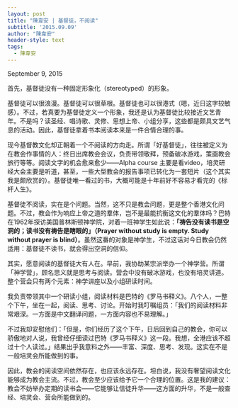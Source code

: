 ```yaml
---
layout: post
title: "陳韋安 | 基督徒，不阅读"
subtitle: '2015.09.09'
author: "陳韋安"
header-style: text
tags:
  - 陳韋安
---
```

September 9, 2015 

首先，基督徒没有一种固定形象化（stereotyped）的形象。

基督徒可以很浪漫。基督徒可以很草根。基督徒也可以很港式（嗯，近日这字较敏感）。不过，若真要为基督徒定义一个形象，我还是认为基督徒比较接近文艺青年。不是吗？读圣经、唱诗歌、灵修、思想上帝、小组分享，这些都是颇具文艺气息的活动。因此，基督徒拿着书本阅读本来是一件合情合理的事。

现今基督教文化却正朝着一个不阅读的方向走。所谓「好基督徒」，往往被定义为在教会作事情的人：终日出席教会会议，负责带领敬拜，预备破冰游戏，策画教会旅行等等。阅读文字的机会愈来愈少——Alpha course 主要是看video，培灵研经大会主要是听道，甚至，一些大型教会的报告事项已转化为一套短片（这个其实我是颇欣赏的）。基督徒唯一看过的书，大概可能是十年前好不容易才看完的《标杆人生》。

基督徒不阅读，实在是个问题。当然，这不只是教会问题，更是整个香港文化问题。不过，教会作为响应上帝之道的羣体，岂不是最能抗衡这文化的羣体吗？巴特在1962年探访美国普林斯顿神学院，对着一班神学生如此说：__「祷告没有读书是空洞的；读书没有祷告是瞎眼的」（Prayer without study is empty. Study without prayer is blind）__。虽然这番的对象是神学生，不过这话对今日教会仍然适用：基督徒不读书，就会得出空洞的信仰。

其实，愿意阅读的基督徒大有人在。早前，我协助某宗派举办一个神学营。所谓「神学营」，顾名思义就是思考与阅读。营会中没有破冰游戏，也没有培灵讲道。整个营会只有两个元素：神学讲座以及小组研读时间。

我负责带领其中一个研读小组，阅读材料是巴特的《罗马书释义》。八个人，一整个下午，坐在一起，阅读、思考、讨论。开始时我叮嘱组员：「我们的阅读材料非常艰深。一方面是中文翻译问题，一方面内容也不易理解。」

不过我却安慰他们：「但是，你们经历了这个下午，日后回到自己的教会，你可以骄傲地对人说，我曾经仔细读过巴特《罗马书释义》这一段。我想，全港应该不超过十个人读过。」结果出乎我意料之外——丰富、深度、思考、发现。这实在不是一般培灵会所能做到的事。

因此，教会的阅读空间依然存在，也应该永远存在。坦白说，我没有奢望阅读文化能够成为教会主流。不过，教会至少应该给予它一个合理的位置。这是我的建议：教会不妨举办定期的读书会——它能够让信徒升华——这方面的升华，不是一般查经、培灵会、营会所能做到的。

